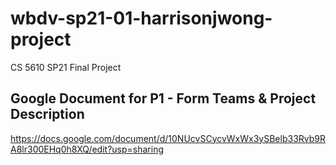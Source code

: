 # wbdv-sp21-01-harrisonjwong-project
CS 5610 SP21 Final Project

## Google Document for P1 - Form Teams & Project Description

https://docs.google.com/document/d/10NUcvSCycvWxWx3ySBelb33Rvb9RA8lr300EHq0h8XQ/edit?usp=sharing